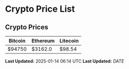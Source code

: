 # Crypto Price List

## Crypto Prices
| Bitcoin | Ethereum | Litecoin |
| ------- | -------- | -------- |
| $94750 | $3162.0 | $98.54 |
**Last Updated:** 2025-01-14 06:14 UTC
**Last Updated:** $DATE$
